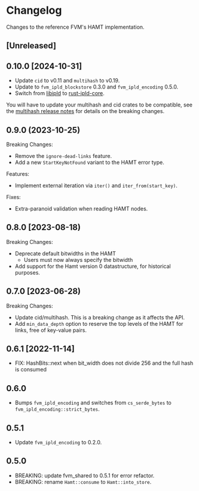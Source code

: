 # Changelog

Changes to the reference FVM's HAMT implementation.

## [Unreleased]

## 0.10.0 [2024-10-31]

- Update `cid` to v0.11 and `multihash` to v0.19.
- Update to `fvm_ipld_blockstore` 0.3.0 and `fvm_ipld_encoding` 0.5.0.
- Switch from [libipld](https://github.com/ipld/libipld) to [rust-ipld-core](https://github.com/ipld/rust-ipld-core/).

You will have to update your multihash and cid crates to be compatible, see the [multihash release notes](https://github.com/multiformats/rust-multihash/blob/master/CHANGELOG.md#-2023-06-06) for details on the breaking changes.

## 0.9.0 (2023-10-25)

Breaking Changes:

- Remove the `ignore-dead-links` feature.
- Add a new `StartKeyNotFound` variant to the HAMT error type.

Features:

- Implement external iteration via `iter()` and `iter_from(start_key)`.

Fixes:

- Extra-paranoid validation when reading HAMT nodes.

## 0.8.0 [2023-08-18)

Breaking Changes:

- Deprecate default bitwidths in the HAMT
  - Users must now always specify the bitwidth
- Add support for the Hamt version 0 datastructure, for historical purposes.

## 0.7.0 [2023-06-28)

Breaking Changes:

- Update cid/multihash. This is a breaking change as it affects the API.
- Add `min_data_depth` option to reserve the top levels of the HAMT for links, free of key-value pairs.

## 0.6.1 [2022-11-14]

- FIX: HashBits::next when bit_width does not divide 256 and the full hash is consumed

## 0.6.0

- Bumps `fvm_ipld_encoding` and switches from `cs_serde_bytes` to `fvm_ipld_encoding::strict_bytes`.

## 0.5.1

- Update `fvm_ipld_encoding` to 0.2.0.

## 0.5.0

- BREAKING: update fvm_shared to 0.5.1 for error refactor.
- BREAKING: rename `Hamt::consume` to `Hamt::into_store`.
